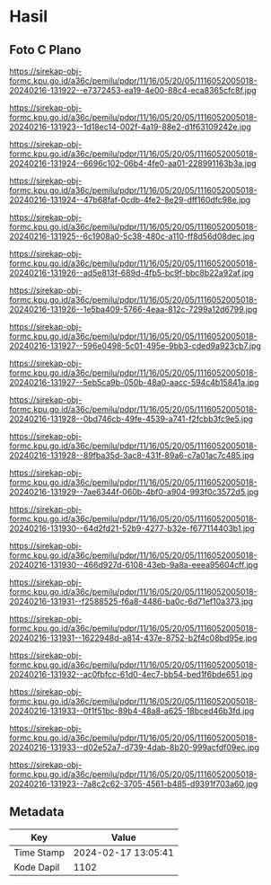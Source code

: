 # Hasil

## Foto C Plano

https://sirekap-obj-formc.kpu.go.id/a36c/pemilu/pdpr/11/16/05/20/05/1116052005018-20240216-131922--e7372453-ea19-4e00-88c4-eca8365cfc8f.jpg

https://sirekap-obj-formc.kpu.go.id/a36c/pemilu/pdpr/11/16/05/20/05/1116052005018-20240216-131923--1d18ec14-002f-4a19-88e2-d1f63109242e.jpg

https://sirekap-obj-formc.kpu.go.id/a36c/pemilu/pdpr/11/16/05/20/05/1116052005018-20240216-131924--6696c102-06b4-4fe0-aa01-228991163b3a.jpg

https://sirekap-obj-formc.kpu.go.id/a36c/pemilu/pdpr/11/16/05/20/05/1116052005018-20240216-131924--47b68faf-0cdb-4fe2-8e29-dff160dfc98e.jpg

https://sirekap-obj-formc.kpu.go.id/a36c/pemilu/pdpr/11/16/05/20/05/1116052005018-20240216-131925--6c1908a0-5c38-480c-a110-ff8d56d08dec.jpg

https://sirekap-obj-formc.kpu.go.id/a36c/pemilu/pdpr/11/16/05/20/05/1116052005018-20240216-131926--ad5e813f-689d-4fb5-bc9f-bbc8b22a92af.jpg

https://sirekap-obj-formc.kpu.go.id/a36c/pemilu/pdpr/11/16/05/20/05/1116052005018-20240216-131926--1e5ba409-5766-4eaa-812c-7299a12d6799.jpg

https://sirekap-obj-formc.kpu.go.id/a36c/pemilu/pdpr/11/16/05/20/05/1116052005018-20240216-131927--596e0498-5c01-495e-9bb3-cded9a923cb7.jpg

https://sirekap-obj-formc.kpu.go.id/a36c/pemilu/pdpr/11/16/05/20/05/1116052005018-20240216-131927--5eb5ca9b-050b-48a0-aacc-594c4b15841a.jpg

https://sirekap-obj-formc.kpu.go.id/a36c/pemilu/pdpr/11/16/05/20/05/1116052005018-20240216-131928--0bd746cb-49fe-4539-a741-f2fcbb3fc9e5.jpg

https://sirekap-obj-formc.kpu.go.id/a36c/pemilu/pdpr/11/16/05/20/05/1116052005018-20240216-131928--89fba35d-3ac8-431f-89a6-c7a01ac7c485.jpg

https://sirekap-obj-formc.kpu.go.id/a36c/pemilu/pdpr/11/16/05/20/05/1116052005018-20240216-131929--7ae6344f-060b-4bf0-a904-993f0c3572d5.jpg

https://sirekap-obj-formc.kpu.go.id/a36c/pemilu/pdpr/11/16/05/20/05/1116052005018-20240216-131930--64d2fd21-52b9-4277-b32e-f677114403b1.jpg

https://sirekap-obj-formc.kpu.go.id/a36c/pemilu/pdpr/11/16/05/20/05/1116052005018-20240216-131930--466d927d-6108-43eb-9a8a-eeea95604cff.jpg

https://sirekap-obj-formc.kpu.go.id/a36c/pemilu/pdpr/11/16/05/20/05/1116052005018-20240216-131931--f2588525-f6a8-4486-ba0c-6d71ef10a373.jpg

https://sirekap-obj-formc.kpu.go.id/a36c/pemilu/pdpr/11/16/05/20/05/1116052005018-20240216-131931--1622948d-a814-437e-8752-b2f4c08bd95e.jpg

https://sirekap-obj-formc.kpu.go.id/a36c/pemilu/pdpr/11/16/05/20/05/1116052005018-20240216-131932--ac0fbfcc-61d0-4ec7-bb54-bed1f6bde651.jpg

https://sirekap-obj-formc.kpu.go.id/a36c/pemilu/pdpr/11/16/05/20/05/1116052005018-20240216-131933--0f1f51bc-89b4-48a8-a625-18bced46b3fd.jpg

https://sirekap-obj-formc.kpu.go.id/a36c/pemilu/pdpr/11/16/05/20/05/1116052005018-20240216-131933--d02e52a7-d739-4dab-8b20-999acfdf09ec.jpg

https://sirekap-obj-formc.kpu.go.id/a36c/pemilu/pdpr/11/16/05/20/05/1116052005018-20240216-131923--7a8c2c62-3705-4561-b485-d9391f703a60.jpg


## Metadata

| Key        | Value               |
| ---------- | ------------------- |
| Time Stamp | 2024-02-17 13:05:41 |
| Kode Dapil | 1102                |



